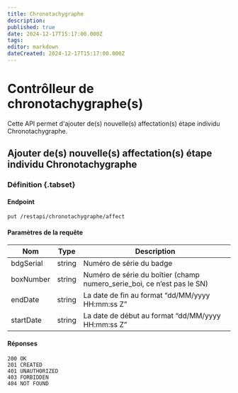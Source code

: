 ```yaml
---
title: Chronotachygraphe
description: 
published: true
date: 2024-12-17T15:17:00.000Z
tags: 
editor: markdown
dateCreated: 2024-12-17T15:17:00.000Z
---
```


# Contrôlleur de chronotachygraphe(s)

Cette API permet d'ajouter de(s) nouvelle(s) affectation(s) étape individu Chronotachygraphe.

## Ajouter de(s) nouvelle(s) affectation(s) étape individu Chronotachygraphe

### Définition {.tabset}

#### Endpoint
```
put /restapi/chronotachygraphe/affect
```

#### Paramètres de la requête

| Nom            | Type             | Description                |
| -------------- | ---------------- | -------------------------- |
| bdgSerial      | string           | Numéro de série du badge   |
| boxNumber      | string           | Numéro de série du boîtier (champ numero_serie_boi, ce n’est pas le SN)                |
| endDate        | string           | La date de fin au format “dd/MM/yyyy HH:mm:ss Z”             |
| startDate      | string           | La date de début au format “dd/MM/yyyy HH:mm:ss Z”              |

#### Réponses

```application/json;charset=utf-8
200 OK
201 CREATED
401 UNAUTHORIZED
403 FORBIDDEN
404 NOT FOUND
```
